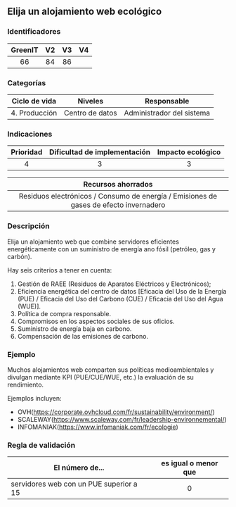 ## Elija un alojamiento web ecológico

 ### Identificadores

 | GreenIT | V2 | V3 | V4 |
 |:-------:|:---:|:---:|:----:|
 | 66 | 84 | 86 | |

 ### Categorías

 | Ciclo de vida | Niveles | Responsable |
 |:-------------:|:----------:|:--------------:|
 | 4. Producción | Centro de datos | Administrador del sistema |

 ### Indicaciones

 | Prioridad | Dificultad de implementación | Impacto ecológico |
 |:------------------:|:-------------------------: |:-----------------:|
 | 4 | 3 | 3 |

 | Recursos ahorrados |
 |:----------------------------------------------------------------:|
 | Residuos electrónicos / Consumo de energía / Emisiones de gases de efecto invernadero |

 ### Descripción

Elija un alojamiento web que combine servidores eficientes energéticamente con un suministro de energía ano fósil (petróleo, gas y carbón).

 Hay seis criterios a tener en cuenta:
 1. Gestión de RAEE (Residuos de Aparatos Eléctricos y Electrónicos);
 2. Eficiencia energética del centro de datos [Eficacia del Uso de la Energía (PUE) / Eficacia del Uso del Carbono (CUE) / Eficacia del Uso del Agua (WUE)].
 3. Política de compra responsable.
 4. Compromisos en los aspectos sociales de sus oficios.
 5. Suministro de energía baja en carbono.
 6. Compensación de las emisiones de carbono.

 ### Ejemplo

Muchos alojamientos web comparten sus políticas medioambientales y divulgan mediante KPI (PUE/CUE/WUE, etc.) la evaluación de su rendimiento.

 Ejemplos incluyen:
 - OVH(https://corporate.ovhcloud.com/fr/sustainability/environment/)
 - SCALEWAY(https://www.scaleway.com/fr/leadership-environnemental/)
 - INFOMANIAK(https://www.infomaniak.com/fr/ecologie)

 ### Regla de validación

 | El número de... | es igual o menor que |
 |------------------------------------------------|:------------------------:|
 | servidores web con un PUE superior a 15 | 0 |
